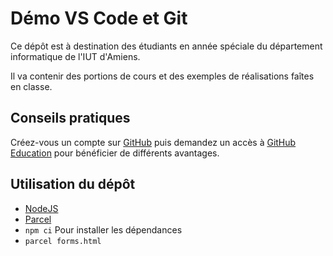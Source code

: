 Démo VS Code et Git
===================

Ce dépôt est à destination des étudiants en année spéciale du département informatique de l'IUT d'Amiens.

Il va contenir des portions de cours et des exemples de réalisations faîtes en classe.

Conseils pratiques
------------------

Créez-vous un compte sur [GitHub][1] puis demandez un accès à [GitHub Education][2] pour bénéficier de différents avantages.

Utilisation du dépôt
--------------------

- [NodeJS][3]
- [Parcel][4]
- `npm ci` Pour installer les dépendances
- `parcel forms.html`

[1]: https://github.com
[2]: https://education.github.com/students
[3]: https://nodejs.org/en/
[4]: https://parceljs.org/getting_started.html
